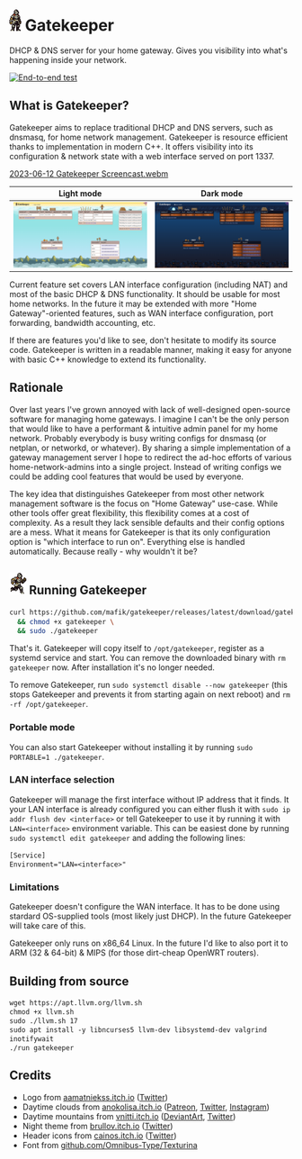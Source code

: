 # [![Gatekeeper](https://github.com/mafik/gatekeeper/blob/main/static/gatekeeper.gif?raw=true)](https://github.com/mafik/gatekeeper) Gatekeeper
DHCP &amp; DNS server for your home gateway. Gives you visibility into what's happening inside your network.

[![End-to-end test](https://github.com/mafik/gatekeeper/actions/workflows/test.yml/badge.svg)](https://github.com/mafik/gatekeeper/actions/workflows/test.yml)

## What is Gatekeeper?

Gatekeeper aims to replace traditional DHCP and DNS servers, such as dnsmasq, for home network management. Gatekeeper is resource efficient thanks to implementation in modern C++. It offers visibility into its configuration & network state with a web interface served on port 1337.

[2023-06-12 Gatekeeper Screencast.webm](https://github.com/mafik/gatekeeper/assets/309914/76b61336-205b-4342-8715-d62d37a582c3)

| Light mode                                                                                                                            | Dark mode                                                                                                                                 |
| ------------------------------------------------------------------------------------------------------------------------------------- | ----------------------------------------------------------------------------------------------------------------------------------------- |
| ![Light mode](https://raw.githubusercontent.com/mafik/gatekeeper/f6204d11fd968177254feaa4e16e45360c07f4b5/screenshots/2023-06-24.png) | ![Dark mode](https://raw.githubusercontent.com/mafik/gatekeeper/f6204d11fd968177254feaa4e16e45360c07f4b5/screenshots/2023-06-24-dark.png) |

Current feature set covers LAN interface configuration (including NAT) and most of the basic DHCP & DNS functionality. It should be usable for most home networks. In the future it may be extended with more "Home Gateway"-oriented features, such as WAN interface configuration, port forwarding, bandwidth accounting, etc.

If there are features you'd like to see, don't hesitate to modify its source code. Gatekeeper is written in a readable manner, making it easy for anyone with basic C++ knowledge to extend its functionality.

## Rationale

Over last years I've grown annoyed with lack of well-designed open-source software for managing home gateways. I imagine I can't be the only person that would like to have a performant & intuitive admin panel for my home network. Probably everybody is busy writing configs for dnsmasq (or netplan, or networkd, or whatever). By sharing a simple implementation of a gateway management server I hope to redirect the ad-hoc efforts of various home-network-admins into a single project. Instead of writing configs we could be adding cool features that would be used by everyone.

The key idea that distinguishes Gatekeeper from most other network management software is the focus on "Home Gateway" use-case. While other tools offer great flexibility, this flexibility comes at a cost of complexity. As a result they lack sensible defaults and their config options are a mess. What it means for Gatekeeper is that its only configuration option is "which interface to run on". Everything else is handled automatically. Because really - why wouldn't it be?

## ![Running Gatekeeper](https://github.com/mafik/gatekeeper/blob/main/gatekeeper-running.gif?raw=true) Running Gatekeeper

```bash
curl https://github.com/mafik/gatekeeper/releases/latest/download/gatekeeper -o gatekeeper \
  && chmod +x gatekeeper \
  && sudo ./gatekeeper
```

That's it. Gatekeeper will copy itself to `/opt/gatekeeper`, register as a systemd service and start. You can remove the downloaded binary with `rm gatekeeper` now. After installation it's no longer needed.

To remove Gatekeeper, run `sudo systemctl disable --now gatekeeper` (this stops Gatekeeper and prevents it from starting again on next reboot) and `rm -rf /opt/gatekeeper`.

### Portable mode

You can also start Gatekeeper without installing it by running `sudo PORTABLE=1 ./gatekeeper`.

### LAN interface selection

Gatekeeper will manage the first interface without IP address that it finds. It your LAN interface is already configured you can either flush it with `sudo ip addr flush dev <interface>` or tell Gatekeeper to use it by running it with `LAN=<interface>` environment variable. This can be easiest done by running `sudo systemctl edit gatekeeper` and adding the following lines:

```
[Service]
Environment="LAN=<interface>"
```

### Limitations

Gatekeeper doesn't configure the WAN interface. It has to be done using stardard OS-supplied tools (most likely just DHCP). In the future Gatekeeper will take care of this.

Gatekeeper only runs on x86_64 Linux. In the future I'd like to also port it to ARM (32 & 64-bit) & MIPS (for those dirt-cheap OpenWRT routers).

## Building from source

```
wget https://apt.llvm.org/llvm.sh
chmod +x llvm.sh
sudo ./llvm.sh 17
sudo apt install -y libncurses5 llvm-dev libsystemd-dev valgrind inotifywait
./run gatekeeper
```

## Credits

- Logo from [aamatniekss.itch.io](https://aamatniekss.itch.io/fantasy-knight-free-pixelart-animated-character) ([Twitter](https://twitter.com/Namatnieks))
- Daytime clouds from [anokolisa.itch.io](https://anokolisa.itch.io/sidescroller-pixelart-sprites-asset-pack-forest-16x16/devlog/398014/high-forest-new-update) ([Patreon](https://img.itch.zone/aW1nLzkzMTE1NzAucG5n/original/lXKJcR.png), [Twitter](https://img.itch.zone/aW1nLzkzMTE1NzEucG5n/original/ph%2BgkH.png), [Instagram](https://img.itch.zone/aW1nLzEwNDYzNDQ5LnBuZw==/original/Di01oS.png))
- Daytime mountains from [vnitti.itch.io](https://vnitti.itch.io/grassy-mountains-parallax-background) ([DeviantArt](http://www.deviantart.com/vnitti), [Twitter](https://twitter.com/vnitti_art))
- Night theme from [brullov.itch.io](https://brullov.itch.io/2d-platformer-asset-pack-castle-of-despair) ([Twitter](https://twitter.com/brullov_art))
- Header icons from [cainos.itch.io](https://cainos.itch.io/pixel-art-platformer-village-props) ([Twitter](https://twitter.com/cainos_chen))
- Font from [github.com/Omnibus-Type/Texturina](https://github.com/Omnibus-Type/Texturina)
